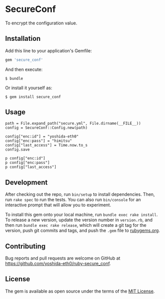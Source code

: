# SecureConf

To encrypt the configuration value.

## Installation

Add this line to your application's Gemfile:

```ruby
gem 'secure_conf'
```

And then execute:

    $ bundle

Or install it yourself as:

    $ gem install secure_conf

## Usage

    path = File.expand_path("secure.yml", File.dirname(__FILE__))
    config = SecureConf::Config.new(path)
    
    config["enc:id"] = "yoshida-eth0"
    config["enc:pass"] = "himitsu"
    config["last_access"] = Time.now.to_s
    config.save
    
    p config["enc:id"]
    p config["enc:pass"]
    p config["last_access"]


## Development

After checking out the repo, run `bin/setup` to install dependencies. Then, run `rake spec` to run the tests. You can also run `bin/console` for an interactive prompt that will allow you to experiment.

To install this gem onto your local machine, run `bundle exec rake install`. To release a new version, update the version number in `version.rb`, and then run `bundle exec rake release`, which will create a git tag for the version, push git commits and tags, and push the `.gem` file to [rubygems.org](https://rubygems.org).

## Contributing

Bug reports and pull requests are welcome on GitHub at https://github.com/yoshida-eth0/ruby-secure_conf.


## License

The gem is available as open source under the terms of the [MIT License](http://opensource.org/licenses/MIT).


